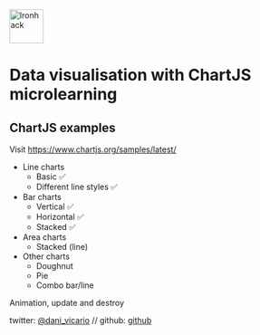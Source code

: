 <img src="https://raw.githubusercontent.com/webmad1019-1/w1d3-advanced-selectors-positioning-full-layout/master/img/ironhack.svg?sanitize=true" alt="Ironhack" width="60"/>

# Data visualisation with ChartJS microlearning

## ChartJS examples

Visit https://www.chartjs.org/samples/latest/

- Line charts
  - Basic ✅
  - Different line styles ✅
- Bar charts
  - Vertical ✅
  - Horizontal ✅
  - Stacked ✅
- Area charts
  - Stacked (line)
- Other charts
  - Doughnut
  - Pie
  - Combo bar/line

Animation, update and destroy

twitter: [@dani_vicario](https://twitter.com/dani_vicario) // github: [github](https://github.com/prussian-blue)
